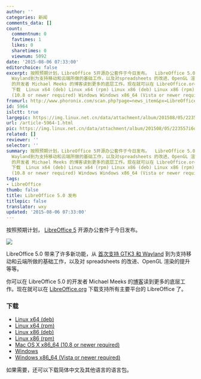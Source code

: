 ```yaml
---
author: ''
categories: 新闻
comments_data: []
count:
  commentnum: 0
  favtimes: 1
  likes: 0
  sharetimes: 0
  viewnum: 5092
date: '2015-08-06 07:33:00'
editorchoice: false
excerpt: 按照预期计划，LibreOffice 5开源办公套件于今日发布。  LibreOffice 5.0 带来了许多新功能，从 首次支持 GTK3 和
  Wayland到为支持移动和云端所做的基础工作，以及对spreadsheets 的改进、OpenGL 渲染的提升等等。 你可以在 LibreOffice 5.0
  的开发者 Michael Meeks 的博客读到更多的底层工作。现在就可以在 LibreOffice.org下载支持所有主要平台的 LibreOffice 了。
  下载  Linux x64 (deb) Linux x64 (rpm) Linux x86 (deb) Linux x86 (rpm) Mac OS X x86_64
  (10.8 or newer required) Windows Windows x86_64 (Vista or newer required)
fromurl: http://www.phoronix.com/scan.php?page=news_item&px=LibreOffice-5.0-Released
id: 5964
islctt: true
largepic: https://img.linux.net.cn/data/attachment/album/201508/05/223557i6o66cxj2uuqqzju.png
url: /article-5964-1.html
pic: https://img.linux.net.cn/data/attachment/album/201508/05/223557i6o66cxj2uuqqzju.png.thumb.jpg
related: []
reviewer: ''
selector: ''
summary: 按照预期计划，LibreOffice 5开源办公套件于今日发布。  LibreOffice 5.0 带来了许多新功能，从 首次支持 GTK3 和
  Wayland到为支持移动和云端所做的基础工作，以及对spreadsheets 的改进、OpenGL 渲染的提升等等。 你可以在 LibreOffice 5.0
  的开发者 Michael Meeks 的博客读到更多的底层工作。现在就可以在 LibreOffice.org下载支持所有主要平台的 LibreOffice 了。
  下载  Linux x64 (deb) Linux x64 (rpm) Linux x86 (deb) Linux x86 (rpm) Mac OS X x86_64
  (10.8 or newer required) Windows Windows x86_64 (Vista or newer required)
tags:
- LibreOffice
thumb: false
title: LibreOffice 5.0 发布
titlepic: false
translator: wxy
updated: '2015-08-06 07:33:00'
---
```


按照预期计划， [LibreOffice 5](http://www.phoronix.com/scan.php?page=search&q=LibreOffice+5) 开源办公套件于今日发布。


![](/data/attachment/album/201508/05/223557i6o66cxj2uuqqzju.png)


LibreOffice 5.0 带来了许多新功能，从 [首次支持 GTK3 和 Wayland](http://www.phoronix.com/scan.php?page=news_item&px=LibreOffice-On-Wayland) 到为支持移动和云端所做的基础工作，以及对 spreadsheets 的改进、OpenGL 渲染的提升等等。


你可以在 LibreOffice 5.0 的开发者 Michael Meeks 的[博客](https://people.gnome.org/~michael/blog/2015-08-05-under-the-hood-5-0.html)读到更多的底层工作。现在就可以在 [LibreOffice.org](https://www.libreoffice.org) 下载支持所有主要平台的 LibreOffice 了。


### 下载


* [Linux x64 (deb)](https://www.libreoffice.org/download/libreoffice-fresh/?type=deb-x86_64&version=5.0&lang=zh-CN)
* [Linux x64 (rpm)](https://www.libreoffice.org/download/libreoffice-fresh/?type=rpm-x86_64&version=5.0&lang=zh-CN)
* [Linux x86 (deb)](https://www.libreoffice.org/download/libreoffice-fresh/?type=deb-x86&version=5.0&lang=zh-CN)
* [Linux x86 (rpm)](https://www.libreoffice.org/download/libreoffice-fresh/?type=rpm-x86&version=5.0&lang=zh-CN)
* [Mac OS X x86\_64 (10.8 or newer required)](https://www.libreoffice.org/download/libreoffice-fresh/?type=mac-x86_64&version=5.0&lang=zh-CN)
* [Windows](https://www.libreoffice.org/download/libreoffice-fresh/?type=win-x86&version=5.0&lang=zh-CN)
* [Windows x86\_64 (Vista or newer required)](https://www.libreoffice.org/download/libreoffice-fresh/?type=win-x86_64&version=5.0&lang=zh-CN)


如果需要，还可以下载简体中文及其他语言的语言包。
